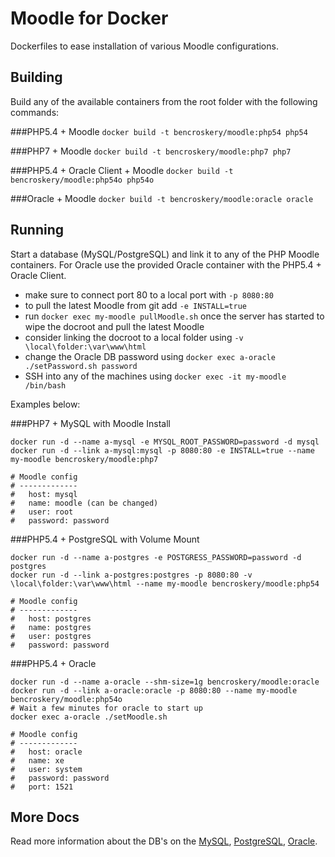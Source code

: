 Moodle for Docker
===============
Dockerfiles to ease installation of various Moodle configurations.

## Building

Build any of the available containers from the root folder with the following commands:

###PHP5.4 + Moodle
`docker build -t bencroskery/moodle:php54 php54`

###PHP7 + Moodle
`docker build -t bencroskery/moodle:php7 php7`

###PHP5.4 + Oracle Client + Moodle
`docker build -t bencroskery/moodle:php54o php54o`

###Oracle + Moodle
`docker build -t bencroskery/moodle:oracle oracle`

## Running

Start a database (MySQL/PostgreSQL) and link it to any of the PHP Moodle containers.
For Oracle use the provided Oracle container with the PHP5.4 + Oracle Client.

* make sure to connect port 80 to a local port with `-p 8080:80`
* to pull the latest Moodle from git add `-e INSTALL=true`
* run `docker exec my-moodle pullMoodle.sh` once the server has started to wipe the docroot and pull the latest Moodle
* consider linking the docroot to a local folder using `-v \local\folder:\var\www\html`
* change the Oracle DB password using `docker exec a-oracle ./setPassword.sh password`
* SSH into any of the machines using `docker exec -it my-moodle /bin/bash`

Examples below:

###PHP7 + MySQL with Moodle Install
```
docker run -d --name a-mysql -e MYSQL_ROOT_PASSWORD=password -d mysql
docker run -d --link a-mysql:mysql -p 8080:80 -e INSTALL=true --name my-moodle bencroskery/moodle:php7

# Moodle config
# -------------
#   host: mysql
#   name: moodle (can be changed)
#   user: root
#   password: password
```

###PHP5.4 + PostgreSQL with Volume Mount
```
docker run -d --name a-postgres -e POSTGRESS_PASSWORD=password -d postgres
docker run -d --link a-postgres:postgres -p 8080:80 -v \local\folder:\var\www\html --name my-moodle bencroskery/moodle:php54

# Moodle config
# -------------
#   host: postgres
#   name: postgres
#   user: postgres
#   password: password
```
###PHP5.4 + Oracle
```
docker run -d --name a-oracle --shm-size=1g bencroskery/moodle:oracle
docker run -d --link a-oracle:oracle -p 8080:80 --name my-moodle bencroskery/moodle:php54o
# Wait a few minutes for oracle to start up
docker exec a-oracle ./setMoodle.sh

# Moodle config
# -------------
#   host: oracle
#   name: xe
#   user: system
#   password: password
#   port: 1521
```

## More Docs

Read more information about the DB's on the [MySQL](https://hub.docker.com/_/mysql/), [PostgreSQL](https://hub.docker.com/_/postgres/), [Oracle](https://github.com/oracle/docker-images/tree/master/OracleDatabase).
